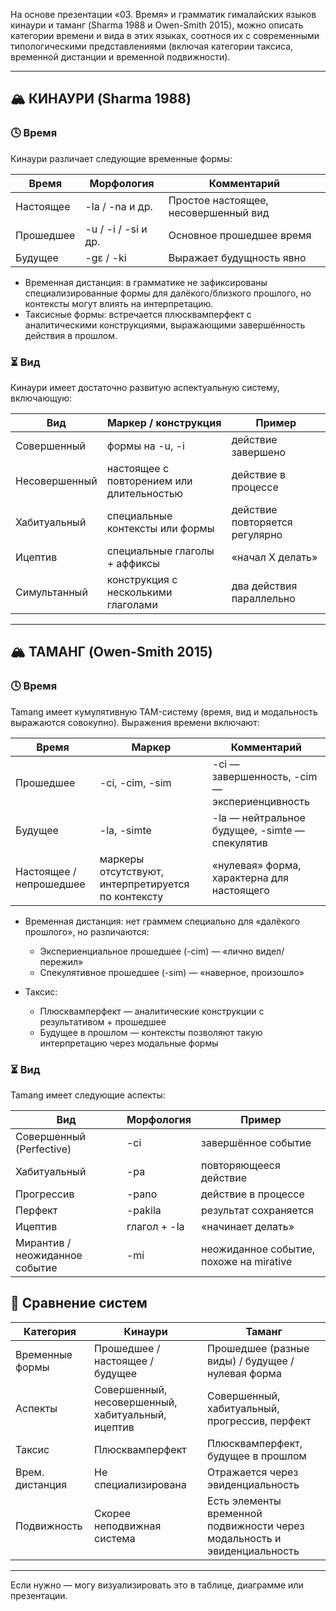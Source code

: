 На основе презентации «03. Время» и грамматик гималайских языков кинаури и таманг (Sharma 1988 и Owen-Smith 2015), можно описать категории времени и вида в этих языках, соотнося их с современными типологическими представлениями (включая категории таксиса, временной дистанции и временной подвижности).

---

## 🏔 КИНАУРИ (Sharma 1988)

### 🕓 Время

Кинаури различает следующие временные формы:

| Время         | Морфология          | Комментарий                          |
| ------------- | ------------------- | ------------------------------------ |
| Настоящее | -la / -na и др.     | Простое настоящее, несовершенный вид |
| Прошедшее | -u / -i / -si и др. | Основное прошедшее время             |
| Будущее   | -gɛ / -ki           | Выражает будущность явно             |

* Временная дистанция: в грамматике не зафиксированы специализированные формы для далёкого/близкого прошлого, но контексты могут влиять на интерпретацию.
* Таксисные формы: встречается плюсквамперфект с аналитическими конструкциями, выражающими завершённость действия в прошлом.

### ⏳ Вид

Кинаури имеет достаточно развитую аспектуальную систему, включающую:

| Вид               | Маркер / конструкция                      | Пример                         |
| ----------------- | ----------------------------------------- | ------------------------------ |
| Совершенный   | формы на -u, -i                           | действие завершено             |
| Несовершенный | настоящее с повторением или длительностью | действие в процессе            |
| Хабитуальный  | специальные контексты или формы           | действие повторяется регулярно |
| Ицептив       | специальные глаголы + аффиксы             | «начал X делать»               |
| Симультанный  | конструкция с несколькими глаголами       | два действия параллельно       |

---

## 🏔 ТАМАНГ (Owen-Smith 2015)

### 🕓 Время

Tamang имеет кумулятивную TAM-систему (время, вид и модальность выражаются совокупно). Выражения времени включают:

| Время                       | Маркер                                             | Комментарий                                    |
| --------------------------- | -------------------------------------------------- | ---------------------------------------------- |
| Прошедшее               | -ci, -cim, -sim                                    | -ci — завершенность, -cim — экспериенцивность  |
| Будущее                 | -la, -simte                                        | -la — нейтральное будущее, -simte — спекулятив |
| Настоящее / непрошедшее | маркеры отсутствуют, интерпретируется по контексту | «нулевая» форма, характерна для настоящего     |

* Временная дистанция: нет граммем специально для «далёкого прошлого», но различаются:

  * Экспериенциальное прошедшее (-cim) — «лично видел/пережил»
  * Спекулятивное прошедшее (-sim) — «наверное, произошло»

* Таксис:

  * Плюсквамперфект — аналитические конструкции с результативом + прошедшее
  * Будущее в прошлом — контексты позволяют такую интерпретацию через модальные формы

### ⏳ Вид

Tamang имеет следующие аспекты:

| Вид                                | Морфология   | Пример                                  |
| ---------------------------------- | ------------ | --------------------------------------- |
| Совершенный (Perfective)       | -ci          | завершённое событие                     |
| Хабитуальный                   | -pa          | повторяющееся действие                  |
| Прогрессив                     | -pano        | действие в процессе                     |
| Перфект                        | -pakila      | результат сохраняется                   |
| Ицептив                        | глагол + -la | «начинает делать»                       |
| Мирантив / неожиданное событие | -mi          | неожиданное событие, похоже на mirative |

## 🧩 Сравнение систем

| Категория       | Кинаури                                           | Таманг                                                                   |
| --------------- | ------------------------------------------------- | ------------------------------------------------------------------------ |
| Временные формы | Прошедшее / настоящее / будущее                   | Прошедшее (разные виды) / будущее / нулевая форма                        |
| Аспекты         | Совершенный, несовершенный, хабитуальный, ицептив | Совершенный, хабитуальный, прогрессив, перфект                           |
| Таксис          | Плюсквамперфект                                   | Плюсквамперфект, будущее в прошлом                                       |
| Врем. дистанция | Не специализирована                               | Отражается через эвиденциальность                                        |
| Подвижность     | Скорее неподвижная система                        | Есть элементы временной подвижности через модальность и эвиденциальность |

---

Если нужно — могу визуализировать это в таблице, диаграмме или презентации.
